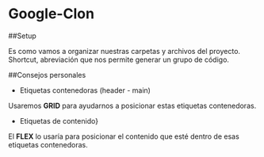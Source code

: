 # Google-Clon

##Setup

Es como vamos a organizar nuestras carpetas y archivos del proyecto.
Shortcut, abreviación que nos permite generar un grupo de código.

##Consejos personales

* Etiquetas contenedoras (header - main) 


Usaremos **GRID** para ayudarnos a posicionar estas etiquetas contenedoras.

* Etiquetas de contenido}

El **FLEX** lo usaría para posicionar el contenido que esté dentro de esas etiquetas contenedoras.
